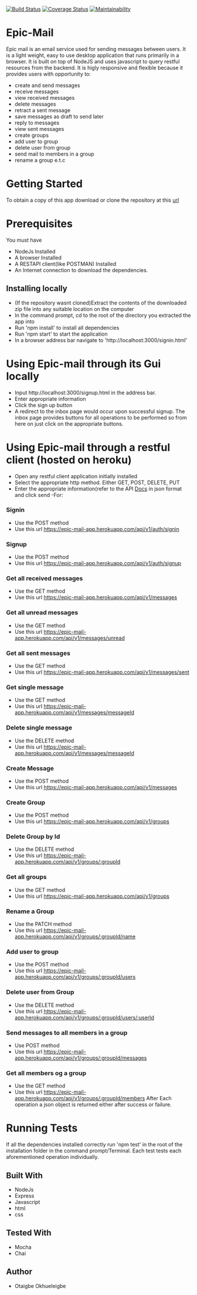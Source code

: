 [![Build Status](https://travis-ci.org/otaigbe/Epic-Mail.svg?branch=develop)](https://travis-ci.org/otaigbe/Epic-Mail)
[![Coverage Status](https://coveralls.io/repos/github/otaigbe/Epic-Mail/badge.png?branch=develop)](https://coveralls.io/github/otaigbe/Epic-Mail?branch=develop) [![Maintainability](https://api.codeclimate.com/v1/badges/c305b3de69127b0b12f0/maintainability)](https://codeclimate.com/github/otaigbe/Epic-Mail/maintainability)

# Epic-Mail
Epic mail is an email service used for sending messages between users. It is a light weight, easy to use desktop application that runs primarily in a browser. It is built on top of NodeJS and uses javascript to query restful resources from the backend. It is higly responsive and flexible because it provides users with opportunity to:
 - create and send messages
 - receive messages
 - view received messages
 - delete messages
 - retract a sent message
 - save messages as draft to send later
 - reply to messages
 - view sent messages
 - create groups
 - add user to group
 - delete user from group
 - send mail to members in a group
 - rename a group e.t.c

# Getting Started
To obtain a copy of this app download or clone the repository at this [url](https://github.com/otaigbe/Epic-Mail.git)

# Prerequisites
You must have
- NodeJs Installed
- A browser Installed
- A RESTAPI client(like POSTMAN) Installed
- An Internet connection to download the dependencies.

## Installing locally
- (If the repository wasnt cloned)Extract the contents of the downloaded zip file into any suitable location on the computer 
- In the command prompt, cd to the root of the directory you extracted the app into
- Run 'npm install' to install all dependencies
- Run 'npm start' to start the application
- In a browser address bar navigate to 'http://localhost:3000/signin.html'

# Using Epic-mail through its Gui locally
- Input http://localhost:3000/signup.html in the address bar.
- Enter appropriate information
- Click the sign up button
- A redirect to the inbox page would occur upon successful signup. The inbox page provides buttons for all operations to be performed so from here on just click on the appropriate buttons.

# Using Epic-mail through a restful client (hosted on heroku)
- Open any restful client application initially installed
- Select the appropriate http method. Either GET, POST, DELETE, PUT
- Enter the appropriate information(refer to the API [Docs](https://app.swaggerhub.com/apis-docs/otaigbe/Epic-mail/1.0.0) in json format and click send 
-For:
### Signin
- Use the POST method
- Use this url https://epic-mail-app.herokuapp.com/api/v1/auth/signin 
### Signup
- Use the POST method
- Use this url https://epic-mail-app.herokuapp.com/api/v1/auth/signup 
### Get all received messages
- Use the GET method
- Use this url https://epic-mail-app.herokuapp.com/api/v1/messages 
### Get all unread messages
- Use the GET method
- Use this url https://epic-mail-app.herokuapp.com/api/v1/messages/unread 
### Get all sent messages
- Use the GET method
- Use this url https://epic-mail-app.herokuapp.com/api/v1/messages/sent 
### Get single message
- Use the GET method
- Use this url https://epic-mail-app.herokuapp.com/api/v1/messages/messageId
### Delete single message
- Use the DELETE method
- Use this url https://epic-mail-app.herokuapp.com/api/v1/messages/messageId 
### Create Message
- Use the POST method
- Use this url https://epic-mail-app.herokuapp.com/api/v1/messages
### Create Group
- Use the POST method
- Use this url https://epic-mail-app.herokuapp.com/api/v1/groups
### Delete Group by Id
- Use the DELETE method
- Use this url https://epic-mail-app.herokuapp.com/api/v1/groups/:groupId
### Get all groups
- Use the GET method
- Use this url https://epic-mail-app.herokuapp.com/api/v1/groups
### Rename a Group
- Use the PATCH method
- Use this url https://epic-mail-app.herokuapp.com/api/v1/groups/:groupId/name
### Add user to group
- Use the POST method
- Use this url https://epic-mail-app.herokuapp.com/api/v1/groups/:groupId/users
### Delete user from Group
- Use the DELETE method
- Use this url https://epic-mail-app.herokuapp.com/api/v1/groups/:groupId/users/:userId
### Send messages to all members in a group
- Use POST method
- Use this url https://epic-mail-app.herokuapp.com/api/v1/groups/:groupId/messages
### Get all members og a group
- Use the GET method
- Use this url https://epic-mail-app.herokuapp.com/api/v1/groups/:groupId/members
After Each operation a json object is returned either after success or failure.

# Running Tests
If all the dependencies installed correctly run 'npm test' in the root of the installation folder in the command prompt/Terminal. Each test tests each aforementioned operation individually.

## Built With
- NodeJs
- Express
- Javascript
- html
- css

## Tested With
- Mocha
- Chai

## Author
- Otaigbe Okhueleigbe